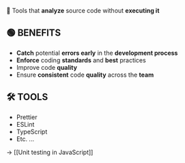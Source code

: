 📌 Tools that **analyze** source code without **executing it**

## 🟢 BENEFITS

- **Catch** potential **errors early** in the **development process**
- **Enforce** coding **standards** and **best** practices
- Improve code **quality**
- Ensure **consistent** code **quality** across the **team**

## 🛠️  TOOLS

- Prettier
- ESLint
- TypeScript
- Etc. ...

→ [[Unit testing in JavaScript]]
